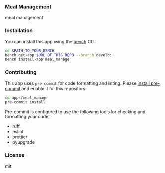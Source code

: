 ### Meal Management

meal management

### Installation

You can install this app using the [bench](https://github.com/frappe/bench) CLI:

```bash
cd $PATH_TO_YOUR_BENCH
bench get-app $URL_OF_THIS_REPO --branch develop
bench install-app meal_manage
```

### Contributing

This app uses `pre-commit` for code formatting and linting. Please [install pre-commit](https://pre-commit.com/#installation) and enable it for this repository:

```bash
cd apps/meal_manage
pre-commit install
```

Pre-commit is configured to use the following tools for checking and formatting your code:

- ruff
- eslint
- prettier
- pyupgrade

### License

mit
